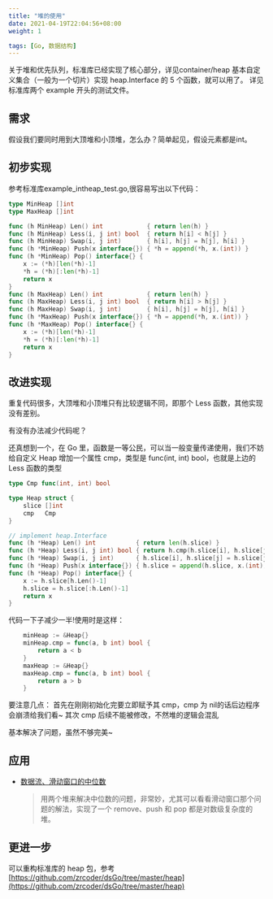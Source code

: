 ```yaml
---
title: "堆的使用"
date: 2021-04-19T22:04:56+08:00
weight: 1

tags: [Go, 数据结构]
---
```

关于堆和优先队列，标准库已经实现了核心部分，详见container/heap
基本自定义集合（一般为一个切片）实现 heap.Interface 的 5 个函数，就可以用了。
详见标准库两个 example 开头的测试文件。

## 需求

假设我们要同时用到大顶堆和小顶堆，怎么办？简单起见，假设元素都是int。

## 初步实现

参考标准库example_intheap_test.go,很容易写出以下代码：

```go
type MinHeap []int
type MaxHeap []int

func (h MinHeap) Len() int            { return len(h) }
func (h MinHeap) Less(i, j int) bool  { return h[i] < h[j] }
func (h MinHeap) Swap(i, j int)       { h[i], h[j] = h[j], h[i] }
func (h *MinHeap) Push(x interface{}) { *h = append(*h, x.(int)) }
func (h *MinHeap) Pop() interface{} {
	x := (*h)[len(*h)-1]
	*h = (*h)[:len(*h)-1]
	return x
}
func (h MaxHeap) Len() int            { return len(h) }
func (h MaxHeap) Less(i, j int) bool  { return h[i] > h[j] }
func (h MaxHeap) Swap(i, j int)       { h[i], h[j] = h[j], h[i] }
func (h *MaxHeap) Push(x interface{}) { *h = append(*h, x.(int)) }
func (h *MaxHeap) Pop() interface{} {
	x := (*h)[len(*h)-1]
	*h = (*h)[:len(*h)-1]
	return x
}
```

## 改进实现

重复代码很多，大顶堆和小顶堆只有比较逻辑不同，即那个 Less 函数，其他实现没有差别。

有没有办法减少代码呢？

还真想到一个，在 Go 里，函数是一等公民，可以当一般变量传递使用，我们不妨给自定义 Heap 增加一个属性 cmp，类型是 func(int, int) bool，也就是上边的 Less 函数的类型

```go
type Cmp func(int, int) bool

type Heap struct {
	slice []int
	cmp   Cmp
}

// implement heap.Interface
func (h *Heap) Len() int           { return len(h.slice) }
func (h *Heap) Less(i, j int) bool { return h.cmp(h.slice[i], h.slice[j]) }
func (h *Heap) Swap(i, j int)      { h.slice[i], h.slice[j] = h.slice[j], h.slice[i] }
func (h *Heap) Push(x interface{}) { h.slice = append(h.slice, x.(int)) }
func (h *Heap) Pop() interface{} {
	x := h.slice[h.Len()-1]
	h.slice = h.slice[:h.Len()-1]
	return x
}
```

代码一下子减少一半!使用时是这样：

```go
	minHeap := &Heap{}
	minHeap.cmp = func(a, b int) bool {
		return a < b
	}
	maxHeap := &Heap{}
	maxHeap.cmp = func(a, b int) bool {
		return a > b
	}
```

要注意几点：
首先在刚刚初始化完要立即赋予其 cmp，cmp 为 nil的话后边程序会崩溃给我们看~
其次 cmp 后续不能被修改，不然堆的逻辑会混乱

基本解决了问题，虽然不够完美~

## 应用

- [数据流、滑动窗口的中位数](/docs/design/find-median-from-data-stream)
  > 用两个堆来解决中位数的问题，非常妙，尤其可以看看滑动窗口那个问题的解法，实现了一个 remove、push 和 pop 都是对数级复杂度的堆。
  >

## 更进一步

可以重构标准库的 heap 包，参考 [https://github.com/zrcoder/dsGo/tree/master/heap](https://github.com/zrcoder/dsGo/tree/master/heap)
